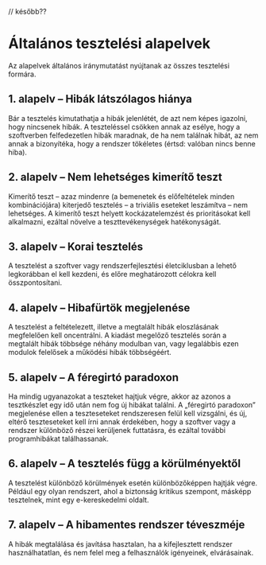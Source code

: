 // később??
# Általános tesztelési alapelvek

Az alapelvek általános iránymutatást nyújtanak az összes tesztelési formára.

## 1. alapelv – Hibák látszólagos hiánya

Bár a tesztelés kimutathatja a hibák jelenlétét, de azt nem képes igazolni, hogy nincsenek hibák. A teszteléssel csökken annak az esélye, hogy a szoftverben felfedezetlen hibák maradnak, de ha nem találnak hibát, az nem annak a bizonyítéka, hogy a rendszer tökéletes (értsd: valóban nincs benne hiba).

## 2. alapelv – Nem lehetséges kimerítő teszt

Kimerítő teszt – azaz mindenre (a bemenetek és előfeltételek minden kombinációjára) kiterjedő tesztelés – a triviális eseteket leszámítva – nem lehetséges. A kimerítő teszt helyett kockázatelemzést és prioritásokat kell alkalmazni, ezáltal növelve a teszttevékenységek hatékonyságát.

## 3. alapelv – Korai tesztelés

A tesztelést a szoftver vagy rendszerfejlesztési életciklusban a lehető legkorábban el kell kezdeni, és előre meghatározott célokra kell összpontosítani.

## 4. alapelv – Hibafürtök megjelenése

A tesztelést a feltételezett, illetve a megtalált hibák eloszlásának megfelelően kell oncentrálni. A kiadást megelőző tesztelés során a megtalált hibák többsége néhány modulban van, vagy legalábbis ezen modulok felelősek a működési hibák többségéért.

## 5. alapelv – A féregirtó paradoxon

Ha mindig ugyanazokat a teszteket hajtjuk végre, akkor az azonos a tesztkészlet egy idő után nem fog új hibákat találni. A „féregirtó paradoxon” megjelenése ellen a teszteseteket rendszeresen felül kell vizsgálni, és új, eltérő teszteseteket kell írni annak érdekében, hogy a szoftver vagy a rendszer különböző részei kerüljenek futtatásra, és ezáltal további programhibákat találhassanak.

## 6. alapelv – A tesztelés függ a körülményektől

A tesztelést különböző körülmények esetén különbözőképpen hajtják végre. Például egy olyan rendszert, ahol a biztonság kritikus szempont, másképp tesztelnek, mint egy e-kereskedelmi oldalt.

## 7. alapelv – A hibamentes rendszer téveszméje

A hibák megtalálása és javítása hasztalan, ha a kifejlesztett rendszer használhatatlan, és nem felel meg a felhasználók igényeinek, elvárásainak.